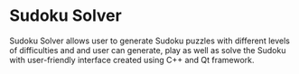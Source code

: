 # Sudoku Solver
Sudoku Solver allows user to generate Sudoku puzzles with different levels of difficulties and and user can generate, play as well as solve the Sudoku with user-friendly interface created using C++ and Qt framework.
